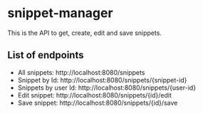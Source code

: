 # snippet-manager

This is the API to get, create, edit and save snippets.

## List of endpoints
* All snippets: http://localhost:8080/snippets
* Snippet by Id: http://localhost:8080/snippets/{snippet-id}
* Snippets by user Id: http://localhost:8080/snippets/{user-id}
* Edit snippet: http://localhost:8080/snippets/{id}/edit
* Save snippet: http://localhost:8080/snippets/{id}/save
